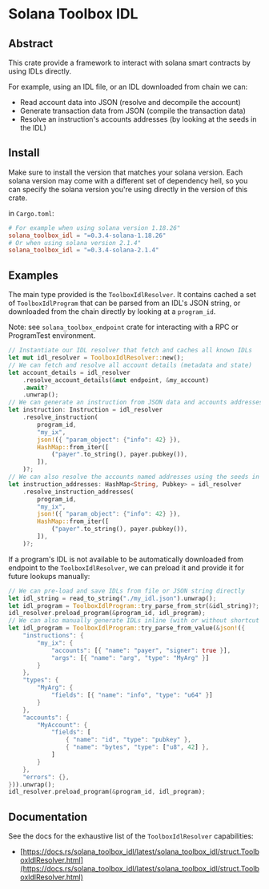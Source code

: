 # Solana Toolbox IDL

## Abstract

This crate provide a framework to interact with solana smart contracts by using IDLs directly.

For example, using an IDL file, or an IDL downloaded from chain we can:

- Read account data into JSON (resolve and decompile the account)
- Generate transaction data from JSON (compile the transaction data)
- Resolve an instruction's accounts addresses (by looking at the seeds in the IDL)

## Install

Make sure to install the version that matches your solana version.
Each solana version may come with a different set of dependency hell, so you can specify the solana version you're using directly in the version of this crate.

in `Cargo.toml`:

```toml
# For example when using solana version 1.18.26"
solana_toolbox_idl = "=0.3.4-solana-1.18.26"
# Or when using solana version 2.1.4"
solana_toolbox_idl = "=0.3.4-solana-2.1.4"
```

## Examples

The main type provided is the `ToolboxIdlResolver`. It contains cached a set of `ToolboxIdlProgram` that can be parsed from an IDL's JSON string, or downloaded from the chain directly by looking at a `program_id`.

Note: see `solana_toolbox_endpoint` crate for interacting with a RPC or ProgramTest environment.

```rust
// Instantiate our IDL resolver that fetch and caches all known IDLs
let mut idl_resolver = ToolboxIdlResolver::new();
// We can fetch and resolve all account details (metadata and state)
let account_details = idl_resolver
    .resolve_account_details(&mut endpoint, &my_account)
    .await?
    .unwrap();
// We can generate an instruction from JSON data and accounts addresses
let instruction: Instruction = idl_resolver
    .resolve_instruction(
        program_id,
        "my_ix",
        json!({ "param_object": {"info": 42} }),
        HashMap::from_iter([
            ("payer".to_string(), payer.pubkey()),
        ]),
    )?;
// We can also resolve the accounts named addresses using the seeds in the IDL
let instruction_addresses: HashMap<String, Pubkey> = idl_resolver
    .resolve_instruction_addresses(
        program_id,
        "my_ix",
        json!({ "param_object": {"info": 42} }),
        HashMap::from_iter([
            ("payer".to_string(), payer.pubkey()),
        ]),
    )?;
```

If a program's IDL is not available to be automatically downloaded from endpoint to the `ToolboxIdlResolver`, we can preload it and provide it for future lookups manually:

```rust
// We can pre-load and save IDLs from file or JSON string directly
let idl_string = read_to_string("./my_idl.json").unwrap();
let idl_program = ToolboxIdlProgram::try_parse_from_str(&idl_string)?;
idl_resolver.preload_program(&program_id, idl_program);
// We can also manually generate IDLs inline (with or without shortcut syntax)
let idl_program = ToolboxIdlProgram::try_parse_from_value(&json!({
    "instructions": {
        "my_ix": {
            "accounts": [{ "name": "payer", "signer": true }],
            "args": [{ "name": "arg", "type": "MyArg" }]
        }
    },
    "types": {
        "MyArg": {
            "fields": [{ "name": "info", "type": "u64" }]
        }
    },
    "accounts": {
        "MyAccount": {
            "fields": [
                { "name": "id", "type": "pubkey" },
                { "name": "bytes", "type": ["u8", 42] },
            ]
        }
    },
    "errors": {},
})).unwrap();
idl_resolver.preload_program(&program_id, idl_program);
```

## Documentation

See the docs for the exhaustive list of the `ToolboxIdlResolver` capabilities:

- [https://docs.rs/solana_toolbox_idl/latest/solana_toolbox_idl/struct.ToolboxIdlResolver.html](https://docs.rs/solana_toolbox_idl/latest/solana_toolbox_idl/struct.ToolboxIdlResolver.html)
